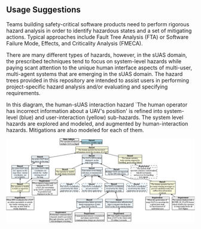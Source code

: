 ## Usage Suggestions

Teams building safety-critical software products need to perform rigorous hazard analysis in order to identify hazardous states and a set of mitigating actions. Typical approaches include Fault Tree Analysis (FTA) or Software Failure Mode, Effects, and Criticality Analysis (FMECA).

There are many different types of hazards, however, in the sUAS domain, the prescribed techniques tend to focus on system-level hazards while paying scant attention to the unique human interface aspects of multi-user, multi-agent systems that are emerging in the sUAS domain.  The hazard trees provided in this repository are intended to assist users in performing project-specific hazard analysis and/or evaluating and specifying requirements.

In this diagram, the human-sUAS interaction hazard `The human operator has incorrect information about a UAV's position' is refined into system-level (blue) and user-interaction (yellow) sub-hazards. The system level hazards are explored and modeled, and augmented by human-interaction hazards.  Mitigations are also modeled for each of them.

[![](human-interaction-hazards/figures/GPS-Example.png)](#)




